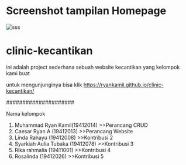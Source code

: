 # Screenshot tampilan Homepage

![sss](https://user-images.githubusercontent.com/74499556/142659568-4d71fbaf-8440-4553-b4f8-12dabea36947.png)

# clinic-kecantikan

ini adalah project sederhana sebuah website kecantikan yang kelompok kami buat

untuk mengunjunginya bisa klik https://ryankamil.github.io/clinic-kecantikan/

#####################

Nama kelompok

1. Muhammad Ryan Kamil(19412014) >>Perancang CRUD
2. Caesar Ryan A (19412013) >>Perancang Website
3. Linda Rahayu (19412008) >>Kontribusi 2
4. Syarkiah Aulia Tubaka (19412078) >>Kontribusi 3
5. Rika rahmalia (19411001) >>Kontribusi 4
6. Rosalinda (19412026) >>Kontribusi 5
